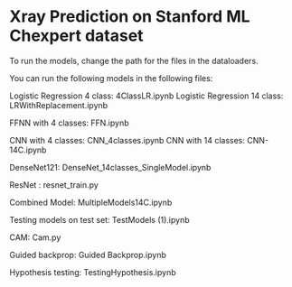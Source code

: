 # Xray Prediction on Stanford ML Chexpert dataset

To run the models, change the path for the files in the dataloaders.

You can run the following models in the following files:

Logistic Regression 4 class: 4ClassLR.ipynb
Logistic Regression 14 class: LRWithReplacement.ipynb

FFNN with 4 classes: FFN.ipynb

CNN with 4 classes: CNN_4classes.ipynb
CNN with 14 classes: CNN-14C.ipynb

DenseNet121: DenseNet_14classes_SingleModel.ipynb

ResNet : resnet_train.py

Combined Model: MultipleModels14C.ipynb

Testing models on test set: TestModels (1).ipynb

CAM: Cam.py

Guided backprop: Guided Backprop.ipynb

Hypothesis testing: TestingHypothesis.ipynb
